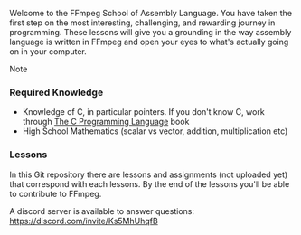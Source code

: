 [c-lang-book]: https://en.wikipedia.org/wiki/The_C_Programming_Language "Book wikipedia"

Welcome to the FFmpeg School of Assembly Language. You have taken the first step on the
most interesting, challenging, and rewarding journey in programming. These lessons will
give you a grounding in the way assembly language is written in FFmpeg and open your eyes
to what's actually going on in your computer.

> [!NOTE]
> ### Required Knowledge
>
> * Knowledge of C, in particular pointers. If you don't know C, work through [The C
> Programming Language][c-lang-book] book
> * High School Mathematics (scalar vs vector, addition, multiplication etc)

### Lessons

In this Git repository there are lessons and assignments (not uploaded yet) that correspond
with each lessons. By the end of the lessons you'll be able to contribute to FFmpeg.

A discord server is available to answer questions:
<https://discord.com/invite/Ks5MhUhqfB>
